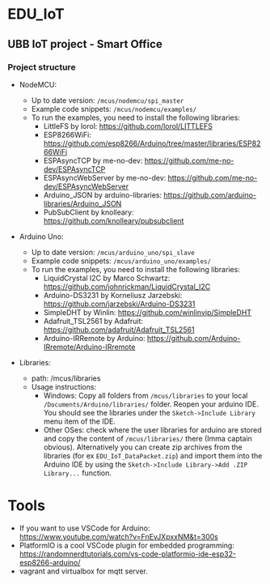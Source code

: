 # EDU_IoT
## UBB IoT  project - Smart Office

### Project structure
- NodeMCU:
    - Up to date version: `/mcus/nodemcu/spi_master`
    - Example code snippets: `/mcus/nodemcu/examples/`
    - To run the examples, you need to install the following libraries:
        - LittleFS by lorol: https://github.com/lorol/LITTLEFS
        - ESP8266WiFi: https://github.com/esp8266/Arduino/tree/master/libraries/ESP8266WiFi
        - ESPAsyncTCP by me-no-dev: https://github.com/me-no-dev/ESPAsyncTCP
        - ESPAsyncWebServer by me-no-dev: https://github.com/me-no-dev/ESPAsyncWebServer
        - Arduino_JSON by arduino-libraries: https://github.com/arduino-libraries/Arduino_JSON
        - PubSubClient by knolleary: https://github.com/knolleary/pubsubclient

- Arduino Uno:
    - Up to date version: `/mcus/arduino_uno/spi_slave`
    - Example code snippets: `/mcus/arduino_uno/examples/`
    - To run the examples, you need to install the following libraries:
        - LiquidCrystal I2C by Marco Schwartz: https://github.com/johnrickman/LiquidCrystal_I2C
        - Arduino-DS3231 by Korneliusz Jarzebski: https://github.com/jarzebski/Arduino-DS3231
        - SimpleDHT by Winlin: https://github.com/winlinvip/SimpleDHT
        - Adafruit_TSL2561 by Adafruit: https://github.com/adafruit/Adafruit_TSL2561
        - Arduino-IRRemote by Arduino: https://github.com/Arduino-IRremote/Arduino-IRremote
- Libraries:
    - path: /mcus/libraries
    - Usage instructions:
        - Windows: Copy all folders from `/mcus/libraries` to your local `/Documents/Arduino/libraries/` folder. Reopen your arduino IDE. You should see the libraries under the `Sketch->Include Library` menu item of the IDE.
        - Other OSes: check where the user libraries for arduino are stored and copy the content of `/mcus/libraries/` there (Imma captain obvious). Alternatively you can create zip archives from the libraries (for ex `EDU_IoT_DataPacket.zip`) and import them into
        the Arduino IDE by using the `Sketch->Include Library->Add .ZIP Library...` function.

# Tools
- If you want to use VSCode for Arduino: https://www.youtube.com/watch?v=FnEvJXpxxNM&t=300s
- PlatformIO is a cool VSCode plugin for embedded programming: https://randomnerdtutorials.com/vs-code-platformio-ide-esp32-esp8266-arduino/
- vagrant and virtualbox for mqtt server.